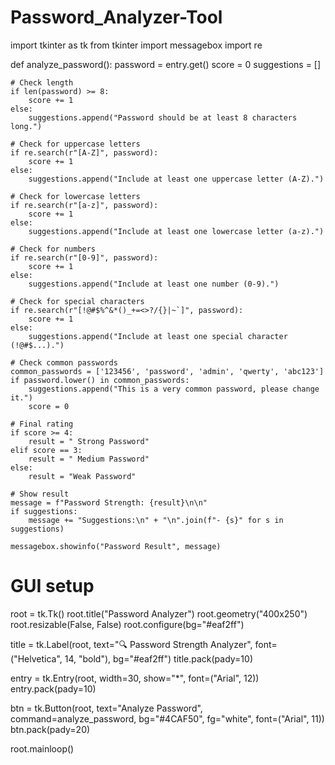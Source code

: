 # Password_Analyzer-Tool
import tkinter as tk
from tkinter import messagebox
import re

def analyze_password():
    password = entry.get()
    score = 0
    suggestions = []

    # Check length
    if len(password) >= 8:
        score += 1
    else:
        suggestions.append("Password should be at least 8 characters long.")

    # Check for uppercase letters
    if re.search(r"[A-Z]", password):
        score += 1
    else:
        suggestions.append("Include at least one uppercase letter (A-Z).")

    # Check for lowercase letters
    if re.search(r"[a-z]", password):
        score += 1
    else:
        suggestions.append("Include at least one lowercase letter (a-z).")

    # Check for numbers
    if re.search(r"[0-9]", password):
        score += 1
    else:
        suggestions.append("Include at least one number (0-9).")

    # Check for special characters
    if re.search(r"[!@#$%^&*()_+=<>?/{}|~`]", password):
        score += 1
    else:
        suggestions.append("Include at least one special character (!@#$...).")

    # Check common passwords
    common_passwords = ['123456', 'password', 'admin', 'qwerty', 'abc123']
    if password.lower() in common_passwords:
        suggestions.append("This is a very common password, please change it.")
        score = 0

    # Final rating
    if score >= 4:
        result = " Strong Password"
    elif score == 3:
        result = " Medium Password"
    else:
        result = "Weak Password"

    # Show result
    message = f"Password Strength: {result}\n\n"
    if suggestions:
        message += "Suggestions:\n" + "\n".join(f"- {s}" for s in suggestions)

    messagebox.showinfo("Password Result", message)

# GUI setup
root = tk.Tk()
root.title("Password Analyzer")
root.geometry("400x250")
root.resizable(False, False)
root.configure(bg="#eaf2ff")

title = tk.Label(root, text="🔍 Password Strength Analyzer", font=("Helvetica", 14, "bold"), bg="#eaf2ff")
title.pack(pady=10)

entry = tk.Entry(root, width=30, show="*", font=("Arial", 12))
entry.pack(pady=10)

btn = tk.Button(root, text="Analyze Password", command=analyze_password, bg="#4CAF50", fg="white", font=("Arial", 11))
btn.pack(pady=20)

root.mainloop()
